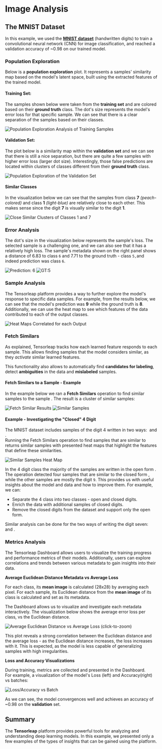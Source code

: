 # Image Analysis

## The MNIST Dataset

In this example, we used the [**MNIST dataset**](http://yann.lecun.com/exdb/mnist/) (handwritten digits) to train a convolutional neural network (CNN) for image classification, and reached a validation accuracy of \~0.98 on our trained model.

### Population Exploration <a href="#population-exploration" id="population-exploration"></a>

Below is a **population exploration** plot. It represents a samples' similarity map based on the model's latent space, built using the extracted features of the trained model.

#### Training Set:

The samples shown below were taken from the **training set** and are colored based on their **ground truth** class. The dot's size represents the model's error loss for that specific sample. We can see that there is a clear separation of the samples based on their classes.

![Population Exploration Analysis of Training Samples](<../.gitbook/assets/image (32).png>)

#### Validation Set:

The plot below is a similarity map within the **validation set** and we can see that there is still a nice separation, but there are quite a few samples with higher error loss (larger dot size). Interestingly, those false predictions are located within clusters of classes different from their **ground truth** class.

![Population Exploration of the Validation Set](<../.gitbook/assets/image (19) (1).png>)

#### Similar Classes

In the visualization below we can see that the samples from class **7** _(peach-colored)_ and class **1** _(light-blue)_ are relatively close to each other. This makes sense since the digit **7** is visually similar to the digit **1**.

![Close Similar Clusters of Classes 1 and 7](../.gitbook/assets/mnist-similar-classes-2.gif)

### Error Analysis <a href="#error-analysis" id="error-analysis"></a>

The dot's size in the visualization below represents the sample's loss. The selected sample is a challenging one, and we can also see that it has a relatively high loss. The sample's metadata shown on the right panel shows a distance of 6.83 to class `6` and 7.71 to the ground truth - class `5,`and indeed prediction was class `6`.

![Prediction: 6](../.gitbook/assets/img_3.png) ![GT:5](../.gitbook/assets/img_4.png)

### Sample Analysis <a href="#sample-analysis" id="sample-analysis"></a>

The Tensorleap platform provides a way to further explore the model's response to specific data samples. For example, from the results below, we can see that the model's prediction was **9** while the ground truth is **8**. Additionally, we can use the heat map to see which features of the data contributed to each of the output classes.

![Heat Maps Correlated for each Output](../.gitbook/assets/mnist-sample-analysis.gif)

### Fetch Similars <a href="#fetch-similars" id="fetch-similars"></a>

As explained, Tensorleap tracks how each learned feature responds to each sample. This allows finding samples that the model considers similar, as they _activate_ similar learned features.

This functionality also allows to automatically find **candidates for labeling**, detect **ambiguities** in the data and **mislabeled** samples.&#x20;

#### Fetch Similars to a Sample - Example

In the example below we ran a **Fetch Similars** operation to find similar samples to the sample <img src="../.gitbook/assets/image (26) (1).png" alt="" data-size="line">. The result is a cluster of similar samples:

![Fetch Similar Results](<../.gitbook/assets/image (16) (2).png>) ![Similar Samples](<../.gitbook/assets/image (13) (1) (1) (1) (1) (1) (1).png>)

#### Example - Investigating the "Closed" 4 Digit

The MNIST dataset includes samples of the digit 4 written in two ways: <img src="../.gitbook/assets/image (7) (1) (1).png" alt="" data-size="line"> and <img src="../.gitbook/assets/image (17) (1) (1) (1) (1) (1) (1).png" alt="" data-size="line">. \
Running the Fetch Similars operation to find samples that are similar to <img src="../.gitbook/assets/image (7) (1) (1).png" alt="" data-size="line"> returns similar samples with presented heat maps that highlight the features that define these similarities.

![Similar Samples Heat Map](<../.gitbook/assets/image (20) (1) (1) (1) (1) (1).png>)

In the 4 digit class the majority of the samples are written in the open form <img src="../.gitbook/assets/image (17) (1) (1) (1) (1) (1) (1).png" alt="" data-size="line">. The operation detected four samples that are similar to the closed form <img src="../.gitbook/assets/image (7) (1) (1).png" alt="" data-size="line">, while the other samples are mostly the digit `9`. This provides us with useful insights about the model and data and how to improve them. For example, we can:

- Separate the 4 class into two classes - open and closed digits.
- Enrich the data with additional samples of closed digits.
- Remove the closed digits from the dataset and support only the open form.

Similar analysis can be done for the two ways of writing the digit seven: <img src="../.gitbook/assets/image (27) (1) (1) (1) (1) (1).png" alt="" data-size="line"> and <img src="../.gitbook/assets/image (23) (2) (1).png" alt="" data-size="line">.&#x20;

### Metrics Analysis <a href="#results-analysis" id="results-analysis"></a>

The Tensorleap Dashboard allows users to visualize the training progress and performance metrics of their models. Additionally, users can explore correlations and trends between various metadata to gain insights into their data.

**Average Euclidean Distance Metadata vs Average Loss**

For each class, its **mean image** is calculated (28x28) by averaging each pixel. For each sample, its Euclidean distance from the **mean image** of its class is calculated and set as its metadata.

The Dashboard allows us to visualize and investigate each metadata interactively. The visualization below shows the average error loss per class, vs the Euclidean distance.

![Average Euclidean Distance vs Average Loss (click-to-zoom)](<../.gitbook/assets/image (25).png>)

This plot reveals a strong correlation between the Euclidean distance and the average loss - as the Euclidean distance increases, the loss increases with it. This is expected, as the model is less capable of generalizing samples with high irregularities.

**Loss and Accuracy Visualizations**

During training, metrics are collected and presented in the Dashboard.\
For example, a visualization of the model's Loss (left) and Accuracy(right) vs batches:

![Loss/Accuracy vs Batch](<../.gitbook/assets/image (27) (1).png>)

As we can see, the model convergences well and achieves an accuracy of \~0.98 on the **validation** set.

## Summary

The **Tensorleap** platform provides powerful tools for analyzing and understanding deep learning models. In this example, we presented only a few examples of the types of insights that can be gained using the platform.&#x20;
